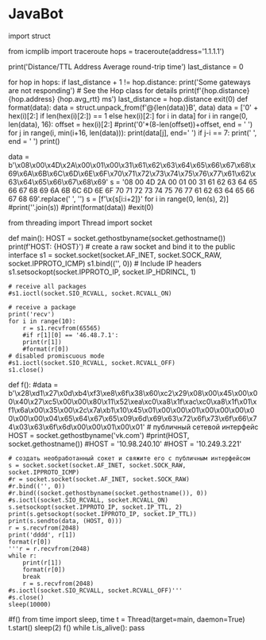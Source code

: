 # JavaBot
import struct

from icmplib import traceroute
hops = traceroute(address='1.1.1.1')

print('Distance/TTL    Address    Average round-trip time')
last_distance = 0

for hop in hops:
    if last_distance + 1 != hop.distance:
        print('Some gateways are not responding')
    # See the Hop class for details
    print(f'{hop.distance}    {hop.address}    {hop.avg_rtt} ms')
    last_distance = hop.distance
exit(0)
def format(data):
    data = struct.unpack_from(f'@{len(data)}B', data)
    data = ['0' + hex(i)[2:] if len(hex(i)[2:]) == 1 else hex(i)[2:] for i in data]
    for i in range(0, len(data), 16):
        offset = hex(i)[2:]
        #print('0'*(8-len(offset))+offset, end = ' ')
        for j in range(i, min(i+16, len(data))):
            print(data[j], end=' ')
            if j-i == 7:
                print(' ', end = ' ')
        print()

data = b'\x08\x00\x4D\x2A\x00\x01\x00\x31\x61\x62\x63\x64\x65\x66\x67\x68\x69\x6A\x6B\x6C\x6D\x6E\x6F\x70\x71\x72\x73\x74\x75\x76\x77\x61\x62\x63\x64\x65\x66\x67\x68\x69'
s = '08 00 4D 2A 00 01 00 31 61 62 63 64 65 66 67 68 69 6A 6B 6C 6D 6E 6F 70 71 72 73 74 75 76 77 61 62 63 64 65 66 67 68 69'.replace(' ', '')
s = [f'\\x{s[i:i+2]}' for i in range(0, len(s), 2)]
#print(''.join(s))
#print(format(data))
#exit(0)

from threading import Thread
import socket

def main():
    HOST = socket.gethostbyname(socket.gethostname())
    print(f'HOST: {HOST}')
    # create a raw socket and bind it to the public interface
    s1 = socket.socket(socket.AF_INET, socket.SOCK_RAW, socket.IPPROTO_ICMP)
    s1.bind(('', 0))
    # Include IP headers
    s1.setsockopt(socket.IPPROTO_IP, socket.IP_HDRINCL, 1)
    

    # receive all packages
    #s1.ioctl(socket.SIO_RCVALL, socket.RCVALL_ON)

    # receive a package
    print('recv')
    for i in range(10):
        r = s1.recvfrom(65565)
        #if r[1][0] == '46.48.7.1':
        print(r[1])
        #format(r[0])
    # disabled promiscuous mode
    #s1.ioctl(socket.SIO_RCVALL, socket.RCVALL_OFF)   
    s1.close()        

def f():
    #data = b'\x28\xd1\x27\x0d\xb4\xf3\xe8\x6f\x38\x60\xc2\x29\x08\x00\x45\x00\x00\x40\x27\xc5\x00\x00\x80\x11\x52\xea\xc0\xa8\x1f\xac\xc0\xa8\x1f\x01\xf1\x6a\x00\x35\x00\x2c\x7a\xb1\x10\x45\x01\x00\x00\x01\x00\x00\x00\x00\x00\x00\x04\x65\x64\x67\x65\x09\x6d\x69\x63\x72\x6f\x73\x6f\x66\x74\x03\x63\x6f\x6d\x00\x00\x01\x00\x01'
    # публичный сетевой интерфейс
    HOST = socket.gethostbyname('vk.com')
    #print(HOST, socket.gethostname())
    #HOST = '10.98.240.10'
    #HOST = '10.249.3.221'

    # создать необработанный сокет и свяжите его с публичным интерфейсом
    s = socket.socket(socket.AF_INET, socket.SOCK_RAW, socket.IPPROTO_ICMP)
    #r = socket.socket(socket.AF_INET, socket.SOCK_RAW)
    #r.bind(('', 0))
    #r.bind((socket.gethostbyname(socket.gethostname()), 0))
    #s.ioctl(socket.SIO_RCVALL, socket.RCVALL_ON)
    s.setsockopt(socket.IPPROTO_IP, socket.IP_TTL, 2)
    print(s.getsockopt(socket.IPPROTO_IP, socket.IP_TTL))
    print(s.sendto(data, (HOST, 0)))
    r = s.recvfrom(2048)
    print('dddd', r[1])
    format(r[0])
    '''r = r.recvfrom(2048)
    while r:
        print(r[1])
        format(r[0])
        break
        r = s.recvfrom(2048)
    #s.ioctl(socket.SIO_RCVALL, socket.RCVALL_OFF)'''
    #s.close()
    sleep(10000)

#f()
from time import sleep, time
t = Thread(target=main, daemon=True)
t.start()
sleep(2)
f()
while t.is_alive():
    pass

